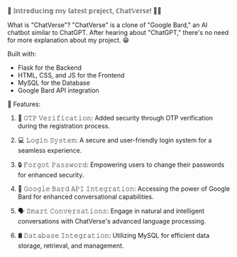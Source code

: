 🚀 𝕀𝕟𝕥𝕣𝕠𝕕𝕦𝕔𝕚𝕟𝕘 𝕞𝕪 𝕝𝕒𝕥𝕖𝕤𝕥 𝕡𝕣𝕠𝕛𝕖𝕔𝕥, ℂ𝕙𝕒𝕥𝕍𝕖𝕣𝕤𝕖! 🤖✨
 
What is "ChatVerse"?
"ChatVerse" is a clone of "Google Bard," an AI chatbot similar to ChatGPT. After hearing about "ChatGPT," there's no need for more explanation about my project. 😁
 
Built with:
- Flask for the Backend
- HTML, CSS, and JS for the Frontend
- MySQL for the Database
- Google Bard API integration
 
🌟 Features:
1. 🔑 𝙾𝚃𝙿 𝚅𝚎𝚛𝚒𝚏𝚒𝚌𝚊𝚝𝚒𝚘𝚗: Added security through OTP verification during the registration process.
 
2. 💻 𝙻𝚘𝚐𝚒𝚗 𝚂𝚢𝚜𝚝𝚎𝚖: A secure and user-friendly login system for a seamless experience.
 
3. 🔒 𝙵𝚘𝚛𝚐𝚘𝚝 𝙿𝚊𝚜𝚜𝚠𝚘𝚛𝚍: Empowering users to change their passwords for enhanced security.
 
4. 🚀 𝙶𝚘𝚘𝚐𝚕𝚎 𝙱𝚊𝚛𝚍 𝙰𝙿𝙸 𝙸𝚗𝚝𝚎𝚐𝚛𝚊𝚝𝚒𝚘𝚗: Accessing the power of Google Bard for enhanced conversational capabilities.
 
5. 🗣 𝚂𝚖𝚊𝚛𝚝 𝙲𝚘𝚗𝚟𝚎𝚛𝚜𝚊𝚝𝚒𝚘𝚗𝚜: Engage in natural and intelligent conversations with ChatVerse's advanced language processing.
 
6. 🛢 𝙳𝚊𝚝𝚊𝚋𝚊𝚜𝚎 𝙸𝚗𝚝𝚎𝚐𝚛𝚊𝚝𝚒𝚘𝚗: Utilizing MySQL for efficient data storage, retrieval, and management.
